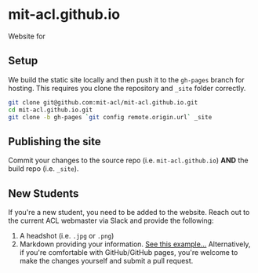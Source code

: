 # mit-acl.github.io

Website for 

## Setup
We build the static site locally and then push it to the `gh-pages` branch for hosting. This requires you clone the repository and `_site` folder correctly.

```bash
git clone git@github.com:mit-acl/mit-acl.github.io.git
cd mit-acl.github.io.git
git clone -b gh-pages `git config remote.origin.url` _site
```

## Publishing the site
Commit your changes to the source repo (i.e. `mit-acl.github.io`) **AND** the build repo (i.e. `_site`).

## New Students
If you're a new student, you need to be added to the website.
Reach out to the current ACL webmaster via Slack and provide the following:
1. A headshot (i.e. `.jpg` or `.png`)
2. Markdown providing your information. [See this example...](https://raw.githubusercontent.com/mit-acl/mit-acl.github.io/master/_members/kavehf.md)
Alternatively, if you're comfortable with GitHub/GitHub pages, you're welcome to make the changes yourself and submit a pull request.
